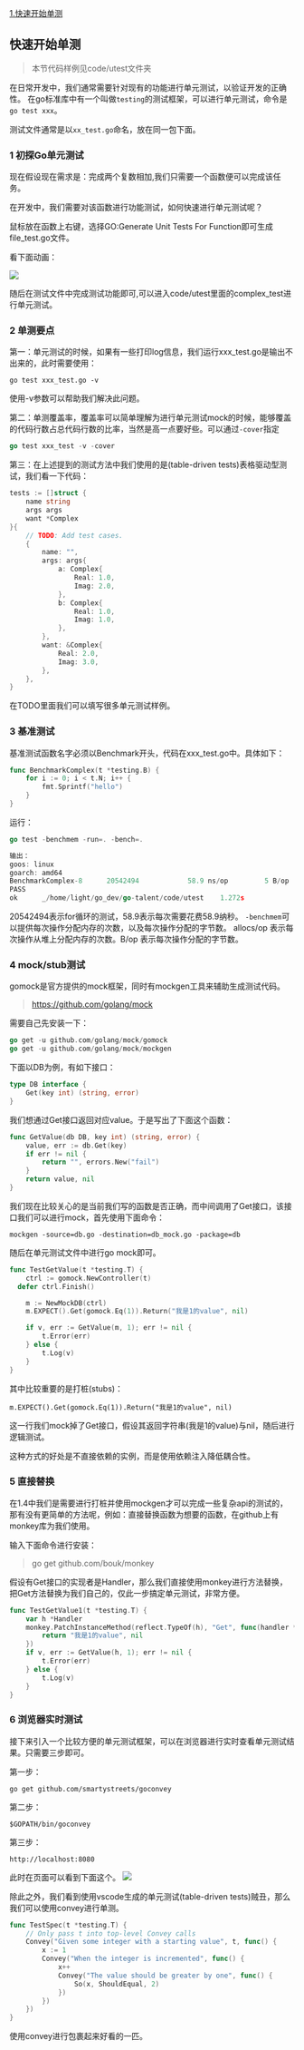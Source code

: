 <!--
 * @Author: 光城
 * @Date: 2020-10-30 14:28:08
 * @LastEditors: 光城
 * @LastEditTime: 2020-11-08 16:22:29
 * @Description:
 * @FilePath: /go-talent/单元测试.md
-->

[1.快速开始单测](#1快速开始单测)

## 快速开始单测

> 本节代码样例见code/utest文件夹

在日常开发中，我们通常需要针对现有的功能进行单元测试，以验证开发的正确性。
在go标准库中有一个叫做`testing`的测试框架，可以进行单元测试，命令是`go test xxx`。

测试文件通常是以`xx_test.go`命名，放在同一包下面。

### 1 初探Go单元测试

现在假设现在需求是：完成两个复数相加,我们只需要一个函数便可以完成该任务。

在开发中，我们需要对该函数进行功能测试，如何快速进行单元测试呢？

鼠标放在函数上右键，选择GO:Generate Unit Tests For Function即可生成file_test.go文件。

看下面动画：

![](./img/test.gif)

随后在测试文件中完成测试功能即可,可以进入code/utest里面的complex_test进行单元测试。


### 2 单测要点

第一：单元测试的时候，如果有一些打印log信息，我们运行xxx_test.go是输出不出来的，此时需要使用：
```
go test xxx_test.go -v
```
使用-v参数可以帮助我们解决此问题。

第二：单测覆盖率，覆盖率可以简单理解为进行单元测试mock的时候，能够覆盖的代码行数占总代码行数的比率，当然是高一点要好些。可以通过`-cover`指定

```go
go test xxx_test -v -cover
```

第三：在上述提到的测试方法中我们使用的是(table-driven tests)表格驱动型测试，我们看一下代码：
```go
tests := []struct {
	name string
	args args
	want *Complex
}{
	// TODO: Add test cases.
	{
		name: "",
		args: args{
			a: Complex{
				Real: 1.0,
				Imag: 2.0,
			},
			b: Complex{
				Real: 1.0,
				Imag: 1.0,
			},
		},
		want: &Complex{
			Real: 2.0,
			Imag: 3.0,
		},
	},
}
```
在TODO里面我们可以填写很多单元测试样例。


### 3 基准测试

基准测试函数名字必须以Benchmark开头，代码在xxx_test.go中。具体如下：

```go
func BenchmarkComplex(t *testing.B) {
	for i := 0; i < t.N; i++ {
		fmt.Sprintf("hello")
	}
}
```
运行：
```go
go test -benchmem -run=. -bench=.
```
```go
输出：
goos: linux
goarch: amd64
BenchmarkComplex-8   	20542494	        58.9 ns/op	       5 B/op	       1 allocs/op
PASS
ok  	_/home/light/go_dev/go-talent/code/utest	1.272s
```
20542494表示for循环的测试，58.9表示每次需要花费58.9纳秒。
`-benchmem`可以提供每次操作分配内存的次数，以及每次操作分配的字节数。
allocs/op 表示每次操作从堆上分配内存的次数。B/op 表示每次操作分配的字节数。

### 4 mock/stub测试

gomock是官方提供的mock框架，同时有mockgen工具来辅助生成测试代码。

> https://github.com/golang/mock

需要自己先安装一下：
```go
go get -u github.com/golang/mock/gomock
go get -u github.com/golang/mock/mockgen
```

下面以DB为例，有如下接口：
```go
type DB interface {
	Get(key int) (string, error)
}
```
我们想通过Get接口返回对应value。于是写出了下面这个函数：
```go
func GetValue(db DB, key int) (string, error) {
	value, err := db.Get(key)
	if err != nil {
		return "", errors.New("fail")
	}
	return value, nil
}
```
我们现在比较关心的是当前我们写的函数是否正确，而中间调用了Get接口，该接口我们可以进行mock，首先使用下面命令：
```
mockgen -source=db.go -destination=db_mock.go -package=db
```
随后在单元测试文件中进行go mock即可。
```go
func TestGetValue(t *testing.T) {
	ctrl := gomock.NewController(t)
  defer ctrl.Finish()

	m := NewMockDB(ctrl)
	m.EXPECT().Get(gomock.Eq(1)).Return("我是1的value", nil)

	if v, err := GetValue(m, 1); err != nil {
		t.Error(err)
	} else {
		t.Log(v)
	}
}
```

其中比较重要的是打桩(stubs)：
```
m.EXPECT().Get(gomock.Eq(1)).Return("我是1的value", nil)
```
这一行我们mock掉了Get接口，假设其返回字符串(我是1的value)与nil，随后进行逻辑测试。

这种方式的好处是不直接依赖的实例，而是使用依赖注入降低耦合性。

### 5 直接替换

在1.4中我们是需要进行打桩并使用mockgen才可以完成一些复杂api的测试的，那有没有更简单的方法呢，例如：直接替换函数为想要的函数，在github上有monkey库为我们使用。

输入下面命令进行安装：
> go get github.com/bouk/monkey

假设有Get接口的实现者是Handler，那么我们直接使用monkey进行方法替换，把Get方法替换为我们自己的，仅此一步搞定单元测试，非常方便。

```go
func TestGetValue1(t *testing.T) {
	var h *Handler
	monkey.PatchInstanceMethod(reflect.TypeOf(h), "Get", func(handler *Handler, key int) (string, error) {
		return "我是1的value", nil
	})
	if v, err := GetValue(h, 1); err != nil {
		t.Error(err)
	} else {
		t.Log(v)
	}
}
```

### 6 浏览器实时测试

接下来引入一个比较方便的单元测试框架，可以在浏览器进行实时查看单元测试结果。只需要三步即可。

第一步：
```
go get github.com/smartystreets/goconvey
```
第二步：
```
$GOPATH/bin/goconvey
```
第三步：
```
http://localhost:8080
```
此时在页面可以看到下面这个。
![](./img/goconvery.png)

除此之外，我们看到使用vscode生成的单元测试(table-driven tests)贼丑，那么我们可以使用convey进行单测。
```go
func TestSpec(t *testing.T) {
	// Only pass t into top-level Convey calls
	Convey("Given some integer with a starting value", t, func() {
		x := 1
		Convey("When the integer is incremented", func() {
			x++
			Convey("The value should be greater by one", func() {
				So(x, ShouldEqual, 2)
			})
		})
	})
}
```
使用convey进行包裹起来好看的一匹。
